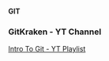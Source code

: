 #### GIT


### GitKraken - YT Channel
[Intro To Git - YT Playlist](https://www.youtube.com/playlist?list=PLe6EXFvnTV7-_41SpakZoTIYCgX4aMTdU)
